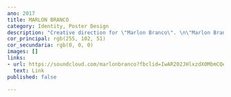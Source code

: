 ```yaml
---
ano: 2017
title: MARLON BRANCO
category: Identity, Poster Design
description: "Creative direction for \"Marlon Branco\". \n\"Marlon Branco\" is a dj."
cor_principal: rgb(255, 102, 51)
cor_secundaria: rgb(0, 0, 0)
images: []
links:
- url: https://soundcloud.com/marlonbranco?fbclid=IwAR202JHlxzdX0MbmCQeSRse4GvoOXbu6EU846ya0nI2pkPUWFwQS95Qc8Mc
  text: Link
published: false

---
```

